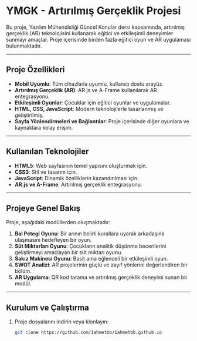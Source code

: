 # YMGK - Artırılmış Gerçeklik Projesi

Bu proje, Yazılım Mühendisliği Güncel Konular dersi kapsamında, artırılmış gerçeklik (AR) teknolojisini kullanarak eğitici ve etkileşimli deneyimler sunmayı amaçlar. Proje içerisinde birden fazla eğitici oyun ve AR uygulaması bulunmaktadır.

---

## Proje Özellikleri

- **Mobil Uyumlu**: Tüm cihazlarla uyumlu, kullanıcı dostu arayüz.
- **Artırılmış Gerçeklik (AR)**: AR.js ve A-Frame kullanılarak AR entegrasyonu.
- **Etkileşimli Oyunlar**: Çocuklar için eğitici oyunlar ve uygulamalar.
- **HTML, CSS, JavaScript**: Modern teknolojilerle tasarlanmış ve geliştirilmiş.
- **Sayfa Yönlendirmeleri ve Bağlantılar**: Proje içerisinde diğer oyunlara ve kaynaklara kolay erişim.

---

## Kullanılan Teknolojiler

- **HTML5**: Web sayfasının temel yapısını oluşturmak için.
- **CSS3**: Stil ve tasarım için.
- **JavaScript**: Dinamik özelliklerin kazandırılması için.
- **AR.js ve A-Frame**: Artırılmış gerçeklik entegrasyonu.

---

## Projeye Genel Bakış

Proje, aşağıdaki modüllerden oluşmaktadır:

1. **Bal Petegi Oyunu**: Bir arının belirli kurallara uyarak arkadaşına ulaşmasını hedefleyen bir oyun.
2. **Süt Miktarları Oyunu**: Çocukların analitik düşünme becerilerini geliştirmeyi amaçlayan bir süt miktarı oyunu.
3. **Sakız Makinesi Oyunu**: Basit ama eğlenceli bir etkileşimli oyun.
4. **SWOT Analizi**: AR projelerinin güçlü ve zayıf yönlerini değerlendiren bir bölüm.
5. **AR Uygulama**: QR kod tarama ve artırılmış gerçeklik deneyimi sunan bir modül.

---

## Kurulum ve Çalıştırma

1. Proje dosyalarını indirin veya klonlayın:
   ```bash
   git clone https://github.com/1ahmetbb/1ahmetbb.github.io